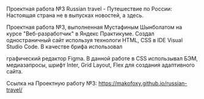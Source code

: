 ﻿Проектная работа №3 Russian travel - Путешествие по России: Настоящая страна не в выпусках новостей, а здесь.

Проектная работа №3, выполненная Мустафиным Шынболатом на курсе "Веб-разработчик" в Яндекс Практикуме.
Создал одностраничный сайт используя технологи HTML, CSS в IDE Visual Studio Code. В качестве брифа использовал 

графический редактор Figma. В данной работе в CSS использывал БЭМ, медиазапросы, шрифт Inter, Grid Layout, Flex 
для создания адаптивного сайта.

Ссылка на Проектную работу №3: https://makofoxy.github.io/russian-travel/
